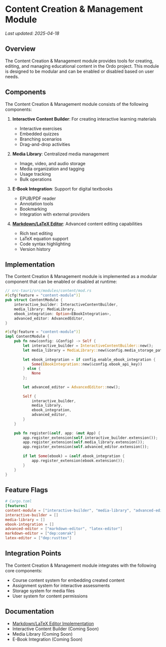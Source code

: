 # Content Creation & Management Module

_Last updated: 2025-04-18_

## Overview

The Content Creation & Management module provides tools for creating, editing, and managing educational content in the Ordo project. This module is designed to be modular and can be enabled or disabled based on user needs.

## Components

The Content Creation & Management module consists of the following components:

1. **Interactive Content Builder**: For creating interactive learning materials
   - Interactive exercises
   - Embedded quizzes
   - Branching scenarios
   - Drag-and-drop activities

2. **Media Library**: Centralized media management
   - Image, video, and audio storage
   - Media organization and tagging
   - Usage tracking
   - Bulk operations

3. **E-Book Integration**: Support for digital textbooks
   - EPUB/PDF reader
   - Annotation tools
   - Bookmarking
   - Integration with external providers

4. **[Markdown/LaTeX Editor](markdown_latex_editor.md)**: Advanced content editing capabilities
   - Rich text editing
   - LaTeX equation support
   - Code syntax highlighting
   - Version history

## Implementation

The Content Creation & Management module is implemented as a modular component that can be enabled or disabled at runtime:

```rust
// src-tauri/src/modules/content/mod.rs
#[cfg(feature = "content-module")]
pub struct ContentModule {
    interactive_builder: InteractiveContentBuilder,
    media_library: MediaLibrary,
    ebook_integration: Option<EBookIntegration>,
    advanced_editor: AdvancedEditor,
}

#[cfg(feature = "content-module")]
impl ContentModule {
    pub fn new(config: &Config) -> Self {
        let interactive_builder = InteractiveContentBuilder::new();
        let media_library = MediaLibrary::new(&config.media_storage_path);
        
        let ebook_integration = if config.enable_ebook_integration {
            Some(EBookIntegration::new(&config.ebook_api_key))
        } else {
            None
        };
        
        let advanced_editor = AdvancedEditor::new();
        
        Self {
            interactive_builder,
            media_library,
            ebook_integration,
            advanced_editor,
        }
    }
    
    pub fn register(&self, app: &mut App) {
        app.register_extension(self.interactive_builder.extension());
        app.register_extension(self.media_library.extension());
        app.register_extension(self.advanced_editor.extension());
        
        if let Some(ebook) = &self.ebook_integration {
            app.register_extension(ebook.extension());
        }
    }
}
```

## Feature Flags

```toml
# Cargo.toml
[features]
content-module = ["interactive-builder", "media-library", "advanced-editor"]
interactive-builder = []
media-library = []
ebook-integration = []
advanced-editor = ["markdown-editor", "latex-editor"]
markdown-editor = ["dep:comrak"]
latex-editor = ["dep:rusttex"]
```

## Integration Points

The Content Creation & Management module integrates with the following core components:

- Course content system for embedding created content
- Assignment system for interactive assessments
- Storage system for media files
- User system for content permissions

## Documentation

- [Markdown/LaTeX Editor Implementation](markdown_latex_editor.md)
- Interactive Content Builder (Coming Soon)
- Media Library (Coming Soon)
- E-Book Integration (Coming Soon)
